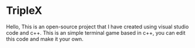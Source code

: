 # TripleX
Hello, This is an open-source project that I have created using visual studio code and c++. This is an simple terminal game based in c++, you 
can edit this code and make it your own. 
